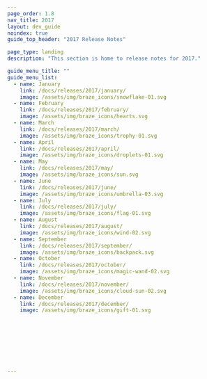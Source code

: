 ```yaml
---
page_order: 1.8
nav_title: 2017
layout: dev_guide
noindex: true
guide_top_header: "2017 Release Notes"

page_type: landing
description: "This section is home to release notes for 2017."

guide_menu_title: ""
guide_menu_list:
  - name: January
    link: /docs/releases/2017/january/
    image: /assets/img/braze_icons/snowflake-01.svg
  - name: February
    link: /docs/releases/2017/february/
    image: /assets/img/braze_icons/hearts.svg
  - name: March
    link: /docs/releases/2017/march/
    image: /assets/img/braze_icons/trophy-01.svg
  - name: April
    link: /docs/releases/2017/april/
    image: /assets/img/braze_icons/droplets-01.svg
  - name: May
    link: /docs/releases/2017/may/
    image: /assets/img/braze_icons/sun.svg
  - name: June
    link: /docs/releases/2017/june/
    image: /assets/img/braze_icons/umbrella-03.svg
  - name: July
    link: /docs/releases/2017/july/
    image: /assets/img/braze_icons/flag-01.svg
  - name: August
    link: /docs/releases/2017/august/
    image: /assets/img/braze_icons/wind-02.svg
  - name: September
    link: /docs/releases/2017/september/
    image: /assets/img/braze_icons/backpack.svg
  - name: October
    link: /docs/releases/2017/october/
    image: /assets/img/braze_icons/magic-wand-02.svg
  - name: November
    link: /docs/releases/2017/november/
    image: /assets/img/braze_icons/cloud-sun-02.svg
  - name: December
    link: /docs/releases/2017/december/
    image: /assets/img/braze_icons/gift-01.svg









---
```

